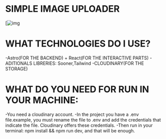 # SIMPLE IMAGE UPLOADER

[![img](![image](https://github.com/OtorresO/simple-image-uploader/assets/161916689/d8dea927-aa61-4371-9767-2ef79baed609)
)

# WHAT TECHNOLOGIES DO I USE?
  -Astro(FOR THE BACKEND) + React(FOR THE INTERACTIVE PARTS)
  -ADITIONALS LIBRERIES: Sooner,Tailwind
  -CLOUDINARY(FOR THE STORAGE)

# WHAT DO YOU NEED FOR RUN IN YOUR MACHINE:
  -You need a cloudinary account.
  -In the project you have a .env file.example, you must rename the file to .env and add the credentials that indicate the file. Cloudinary offers these credentials.
  -Then run in your terminal: npm install && npm run dev, and that will be enough.
